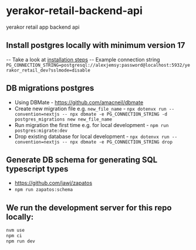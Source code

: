# yerakor-retail-backend-api

yerakor retail app backend api

## Install postgres locally with minimum version 17

-- Take a look at [installation steps](https://www.postgresql.org/download/)
-- Example connection string `PG_CONNECTION_STRING=postgresql://alexjemsy:password@localhost:5932/yerakor_retail_dev?sslmode=disable`

## DB migrations postgres

- Using DBMate - https://github.com/amacneil/dbmate
- Create new migration file e.g. `new_file_name` - `npx dotenvx run --convention=nextjs -- npx dbmate -e PG_CONNECTION_STRING -d postgres_migrations new new_file_name`
- Run migration the first time e.g. for local development - `npm run postgres:migrate:dev`
- Drop existing database for local development - `npx dotenvx run --convention=nextjs -- npx dbmate -e PG_CONNECTION_STRING drop`

## Generate DB schema for generating SQL typescript types

- https://github.com/jawj/zapatos
- `npm run zapatos:schema`

## We run the development server for this repo locally:

```bash
nvm use
npm ci
npm run dev
```
